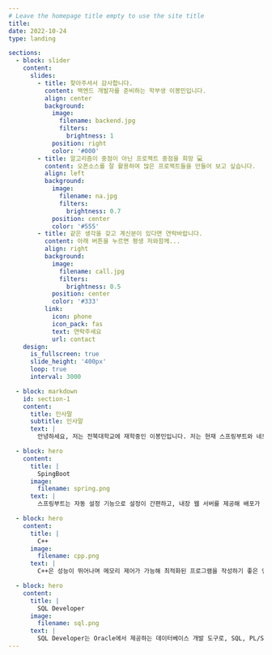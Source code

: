 ```yaml
---
# Leave the homepage title empty to use the site title
title:
date: 2022-10-24
type: landing

sections:
  - block: slider
    content:
      slides:
        - title: 찾아주셔서 감사합니다.
          content: 백엔드 개발자를 준비하는 학부생 이봉민입니다.
          align: center
          background:
            image:
              filename: backend.jpg
              filters:
                brightness: 1
            position: right
            color: '#000'
        - title: 알고리즘이 중점이 아닌 프로젝트 중점을 희망 💻
          content: 오픈소스를 잘 활용하여 많은 프로젝트들을 만들어 보고 싶습니다.
          align: left
          background:
            image:
              filename: na.jpg
              filters:
                brightness: 0.7
            position: center
            color: '#555'
        - title: 같은 생각을 갖고 계신분이 있다면 연락바랍니다.
          content: 아래 버튼을 누르면 평생 저와함께...
          align: right
          background:
            image:
              filename: call.jpg
              filters:
                brightness: 0.5
            position: center
            color: '#333'
          link:
            icon: phone
            icon_pack: fas
            text: 연락주세요
            url: contact
    design:
      is_fullscreen: true
      slide_height: '400px'
      loop: true
      interval: 3000

  - block: markdown
    id: section-1
    content:
      title: 인사말
      subtitle: 인사말
      text: |
        안녕하세요, 저는 전북대학교에 재학중인 이봉민입니다. 저는 현재 스프링부트와 네트워크에 대해서 공부를 하고 있는 중이며, 가장 자신있는 언어는 C++입니다. 현재 USB 이슈로 프로젝트 코드들을 업로드를 하지 못하여 사죄의 말씀을 드립니다. 최대한 빠른 시일 내에 업로드하겠습니다.

  - block: hero
    content:
      title: |
        SpingBoot 
      image:
        filename: spring.png
      text: |
        스프링부트는 자동 설정 기능으로 설정이 간편하고, 내장 웹 서버를 제공해 배포가 쉽습니다. 또한, 마이크로서비스 아키텍처 개발에 적합하며 대규모 커뮤니티의 지원을 받을 수 있습니다.

  - block: hero
    content:
      title: |
        C++ 
      image:
        filename: cpp.png
      text: |
        C++은 성능이 뛰어나며 메모리 제어가 가능해 최적화된 프로그램을 작성하기 좋은 언어입니다.  

  - block: hero
    content:
      title: |
        SQL Developer
      image:
        filename: sql.png
      text: |
        SQL Developer는 Oracle에서 제공하는 데이터베이스 개발 도구로, SQL, PL/SQL 작업을 쉽게 수행할 수 있도록 도와줍니다. SQL 쿼리 실행, 데이터베이스 객체 관리, 디버깅 기능 등을 제공하여 데이터베이스 개발자 및 관리자에게 유용한 기능을 제공합니다.
---
```

